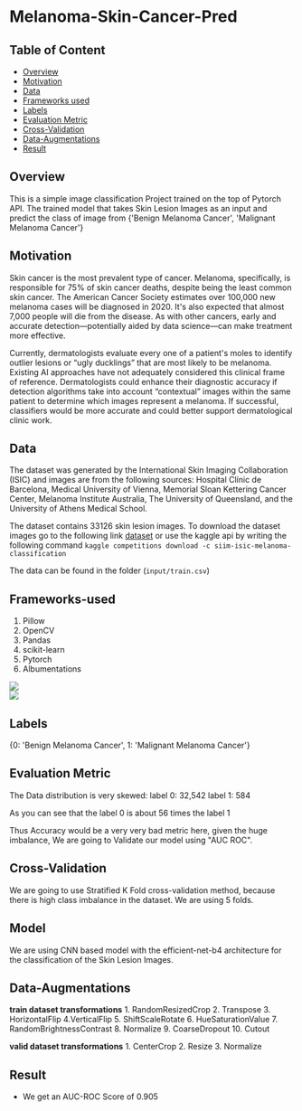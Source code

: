 # Melanoma-Skin-Cancer-Pred

## Table of Content
  * [Overview](#overview)
  * [Motivation](#motivation)
  * [Data](#data)
  * [Frameworks used](#frameworks-used)
  * [Labels](#labels)
  * [Evaluation Metric](#evaluation-metric)
  * [Cross-Validation](#cross-validation)
  * [Data-Augmentations](#data-augmentations)
  * [Result](#result)

## Overview
This is a simple image classification Project trained on the top of Pytorch API. The trained model that takes Skin Lesion Images as an input and predict the class of image from {'Benign Melanoma Cancer', 'Malignant Melanoma Cancer'}

## Motivation
Skin cancer is the most prevalent type of cancer. Melanoma, specifically, is responsible for 75% of skin cancer deaths, despite being the least common skin cancer. The American Cancer Society estimates over 100,000 new melanoma cases will be diagnosed in 2020. It's also expected that almost 7,000 people will die from the disease. As with other cancers, early and accurate detection—potentially aided by data science—can make treatment more effective.

Currently, dermatologists evaluate every one of a patient's moles to identify outlier lesions or “ugly ducklings” that are most likely to be melanoma. Existing AI approaches have not adequately considered this clinical frame of reference. Dermatologists could enhance their diagnostic accuracy if detection algorithms take into account “contextual” images within the same patient to determine which images represent a melanoma. If successful, classifiers would be more accurate and could better support dermatological clinic work.

## Data
The dataset was generated by the International Skin Imaging Collaboration (ISIC) and images are from the following sources: Hospital Clínic de Barcelona, Medical University of Vienna, Memorial Sloan Kettering Cancer Center, Melanoma Institute Australia, The University of Queensland, and the University of Athens Medical School.

The dataset contains 33126 skin lesion images.
To download the dataset images go to the following link [dataset](https://www.kaggle.com/c/siim-isic-melanoma-classification/data) or use the kaggle api by writing the following command
``` kaggle competitions download -c siim-isic-melanoma-classification ```

The data can be found in the folder (`input/train.csv`)

## Frameworks-used
1. Pillow
2. OpenCV
3. Pandas
4. scikit-learn
5. Pytorch
6. Albumentations


![](https://forthebadge.com/images/badges/made-with-python.svg) <br>
![](https://cdn.analyticsvidhya.com/wp-content/uploads/2018/02/pytorch-logo-flat-300x210.png) 


## Labels
{0: 'Benign Melanoma Cancer',
 1: 'Malignant Melanoma Cancer'}
 
 ## Evaluation Metric

The Data distribution is very skewed:
label 0: 32,542
label 1: 584

As you can see that the label 0 is about 56 times the label 1

Thus Accuracy would be a very very bad metric here, given the huge imbalance, We are going to Validate our model using "AUC ROC".

## Cross-Validation
We are going to use Stratified K Fold cross-validation method, because there is high class imbalance in the dataset. We are using 5 folds.

## Model

We are using CNN based model with the efficient-net-b4 architecture for the classification of the Skin Lesion Images.

## Data-Augmentations
**train dataset transformations**
        1. RandomResizedCrop
        2. Transpose
        3. HorizontalFlip
        4.VerticalFlip
        5. ShiftScaleRotate
        6. HueSaturationValue
        7. RandomBrightnessContrast
        8. Normalize
        9. CoarseDropout
        10. Cutout

**valid dataset transformations**
        1. CenterCrop
        2. Resize
        3. Normalize

## Result

* We get an AUC-ROC Score of 0.905
